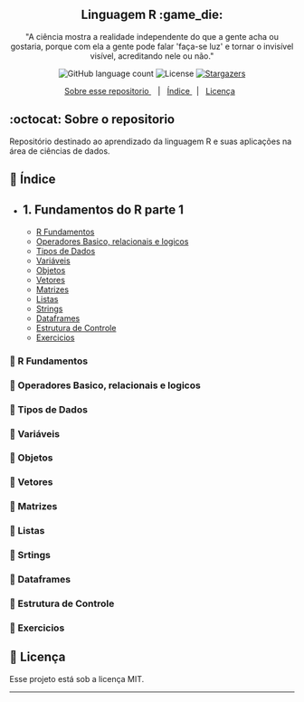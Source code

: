 <h2 align="center">
  Linguagem R :game_die:
</h2>

<p align="center">"A ciência mostra a realidade independente do que a gente acha ou gostaria, porque com ela a gente pode falar 'faça-se luz' e tornar o invisível visível, acreditando nele ou não."</blockquote>

<p align="center">
  <img alt="GitHub language count" src="https://img.shields.io/github/languages/count/rocketseat/bootcamp-gostack-desafio-01?color=%2304D361">

  <img alt="License" src="https://img.shields.io/badge/license-MIT-%2304D361">

  <a href="https://github.com/fdAssis/Linguagem-R/stargazers">
    <img alt="Stargazers" src="https://img.shields.io/github/stars/fdAssis/Linguagem-R?style=social">
  </a>
</p>

<p align="center">
  <a href="#octocat-sobre-o-repositorio">Sobre esse repositorio </a> &nbsp;&nbsp;&nbsp;|&nbsp;&nbsp;&nbsp;<a href="#milky_way-índice">Índice </a> &nbsp;&nbsp;|&nbsp;&nbsp;
  <a href="#memo-licença">Licença</a>&nbsp;&nbsp; 
</p>

## :octocat: Sobre o repositorio
  Repositório destinado ao aprendizado da linguagem R e suas aplicações na área de ciências de dados.

## :milky_way: Índice
- ## 1. Fundamentos do R parte 1
   - <a href="#blue_book-r-fundamentos">R Fundamentos</a>
   - <a href="#blue_book-operadores-basico-relacionais-e-logicos">Operadores Basico, relacionais e logicos</a>
   - <a href="#blue_book-tipos-de-dados">Tipos de Dados</a>
   - <a href="#blue_book-variáveis">Variáveis</a>
   - <a href="#blue_book-objetos">Objetos</a>
   - <a href="#blue_book-vetores">Vetores</a>
   - <a href="#blue_book-matrizes">Matrizes</a>
   - <a href="#blue_book-listas">Listas</a>
   - <a href="#blue_book-strings">Strings</a>
   - <a href="#blue_book-dataframes">Dataframes</a>
   - <a href="#blue_book-estrutura-de-controle">Estrutura de Controle</a>
   - <a href="#blue_book-exercicios">Exercicios</a>

### :blue_book: R Fundamentos
### :blue_book: Operadores Basico, relacionais e logicos
### :blue_book: Tipos de Dados
### :blue_book: Variáveis
### :blue_book: Objetos
### :blue_book: Vetores
### :blue_book: Matrizes
### :blue_book: Listas
### :blue_book: Srtings
### :blue_book: Dataframes
### :blue_book: Estrutura de Controle
### :blue_book: Exercicios



## :memo: Licença

Esse projeto está sob a licença MIT.

---